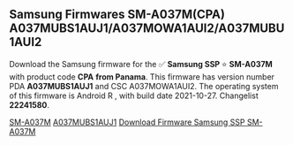 <h2>Samsung Firmwares SM-A037M(CPA) A037MUBS1AUJ1/A037MOWA1AUI2/A037MUBU1AUI2</h2>
Download the Samsung firmware for the ✅ <strong>Samsung SSP </strong> ⭐ <strong>SM-A037M</strong> with product code <strong>CPA</strong> <strong> from Panama</strong>. This firmware has version number PDA <strong>A037MUBS1AUJ1</strong> and CSC A037MOWA1AUI2. The operating system of this firmware is Android R , with build date 2021-10-27. Changelist <strong>22241580</strong>.


[SM-A037M](https://samfirm.shop/samsung/model/SM-A037M)
[A037MUBS1AUJ1](https://samfirm.shop/samsung/pda/A037MUBS1AUJ1)
[Download Firmware Samsung SSP SM-A037M](https://samfirm.shop/samsung/firmware/469702)
